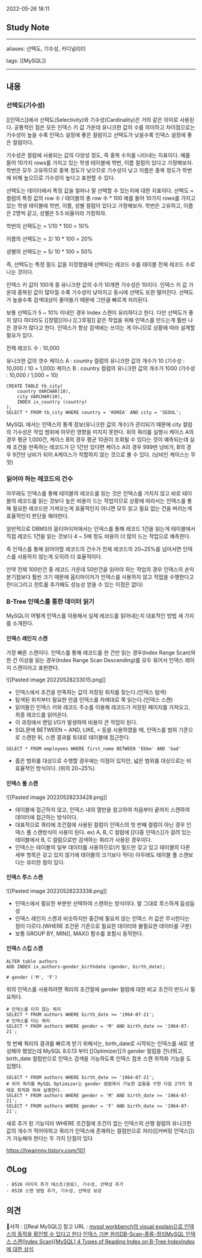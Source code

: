2022-05-26 18:11
## Study Note
---
aliases: 선택도, 기수성, 카디널리티

tags: [[MySQL]]

---

## 내용
### 선택도(기수성)
[[인덱스]]에서 선택도(Selectivity)와 기수성(Cardinality)은 거의 같은 의미로 사용된다.
공통적인 점은 모든 인덱스 키 값 가운데 유니크한 값의 수를 의미하고 차이점으로는 기수성이 높을 수록 인덱스 설정에 좋은 컬럼이고 선택도가 낮을수록 인덱스 설정에 좋은 컬럼이다.

기수성은 컬럼에 사용되는 값의 다양성 정도, 즉 중복 수치를 나타내는 지표이다.
예를 들어 10가지 rows를 가지고 있는 학생 테이블에 학번, 이름 컬럼이 있다고 가정해보자.
학번은 모두 고유하므로 중복 정도가 낮으므로 기수성이 낮고 이름은 중복 정도가 학번에 비해 높으므로 기수성이 높다고 표현할 수 있다.

선택도는 데이터에서 특정 값을 얼마나 잘 선택할 수 있는지에 대한 지표이다.
선택도 = 컬럼의 특정 값의 row 수 / 테이블의 총 row 수 * 100
예를 들어 10가지 rows를 가지고 있는 학생 테이블에 학번, 이름, 성별 컬럼이 있다고 가정해보자. 학번은 고유하고, 이름은 2명씩 같고, 성별은 5:5 비율이라 가정하자.

학번의 선택도는 = 1/10 * 100 = 10%

이름의 선택도는 = 2/ 10 * 100 = 20%

성별의 선택도는 = 5/ 10 * 100 = 50%

즉, 선택도는 특정 필드 값을 지정했을때 선택되는 레코드 수를 테이블 전체 레코드 수로 나눈 것이다.

인덱스 키 값이 100개 중 유니크한 값의 수가 10개면 기수성은 10이다.
인덱스 키 값 가운데 중복된 값이 많아질 수록 기수성이 낮아지고 동시에 선택도 또한 떨어진다.
선택도가 높을수록 검색대상이 줄어들기 때문에 그만큼 빠르게 처리된다.

보통 선택도가 5 ~ 10% 이내인 경우 Index 스캔이 유리하다고 한다.
다만 선택도가 좋지 않다 하더라도 [[정렬]]이나 [[그루핑]] 같은 작업을 위해 인덱스를 만드는게 훨씬 나은 경우가 많다고 한다. 인덱스가 항상 검색에는 쓰이는 게 아니므로 상황에 따라 설계할 필요가 있다.


전체 레코드 수 : 10,000

유니크한 값의 갯수
케이스 A : country 컬럼의 유니크한 값의 개수가 10 (기수성 : 10,000 / 10 = 1,000)
케이스 B : country 컬럼의 유니크한 값의 개수가 1000 (기수성 : 10,000 / 1,000 = 10)


```mysql
CREATE TABLE tb_city(
	country VARCHAR(10),
	city VARCHAR(10),
	INDEX ix_country (country)
);
SELECT * FROM tb_city WHERE country = 'KOREA' AND city = 'SEOUL'; 
```

MySQL 에서는 인덱스의 통계 정보(유니크한 값의 개수)가 관리되기 때문에 city 컬럼의 기수성은 작업 범위에 아무런 영향을 미치지 못한다.
위의 쿼리를 실행시 케이스 A의 경우 평균 1,000건, 케이스 B의 경우 평균 10권이 조회될 수 있다는 것이 예측되는데 실제 조건을 만족하는 레코드가 단 1건만 있다면 케이스 A의 경우 999번 낭비가, B의 경우 9건만 낭비가 되어 A케이스가 적합하지 않는 것으로 볼 수 있다. (낭비인 케이스는 무엇)

### 읽어야 하는 레코드의 건수
 아무래도 인덱스를 통해 테이블의 레코드를 읽는 것은 인덱스를 거치지 않고 바로 테이블의 레코드를 읽는 것보다 높은 비용이 드는 작업이므로 상황에 따라서는 인덱스를 통해 필요한 레코드만 가져오는게 효율적인지 아니면 모두 읽고 필요 없는 건을 버리는게 효율적인지 판단을 해야한다.

 일반적으로 DBMS의 옵티마이저에서는 인덱스를 통해 레코드 1건을 읽는게 테이블에서 직접 레코드 1건을 읽는 것보다 4 ~ 5배 정도 비용이 더 많이 드는 작업으로 예측한다. 
 
 즉 인덱스를 통해 읽어야할 레코드의 건수가 전체 레코드의 20~25%를 넘어서면 인덱스를 사용하지 않는게 오히려 더 효율적이다. 

 만약 전체 100만건 중 레코드 가운데 50만건을 읽어야 하는 작업의 경우 인덱스의 손익 분기점보다 훨씬 크기 때문에 옵티마이저가 인덱스를 사용하지 않고 작업을 수행한다고 한다(그리고 힌트를 추가해도 성능상 얻을 수 있는 이점은 없다)

### B-Tree 인덱스를 통한 데이터 읽기
MySQL이 어떻게 인덱스를 이용해서 실제 레코드를 읽어내는지 대표적인 방법 세 가지를 소개한다.

#### 인덱스 레인지 스캔
가장 빠른 스캔이다.
인덱스를 통해 레코드를 한 건만 읽는 경우(Index Range Scan)와 한 건 이상을 읽는 경우(Index Range Scan Descending)를 모두 묶어서 인덱스 레이지 스캔이라고 표현한다.

![[Pasted image 20220528233015.png]]
-  인덱스에서 조건을 만족하는 값이 저장된 위치를 찾는다.(인덱스 탐색) 
-  탐색된 위치부터 필요한 만큼 인덱스를 차례대로 쭉 읽는다.(인덱스 스캔)
- 읽어들인 인덱스 키와 레코드 주소를 이용해 레코드가 저장된 페이지를 가져오고, 최종 레코드를 읽어온다. 
- 이 과정에서 랜덤 I/O가 발생하여 비용이 큰 작업이 된다. 
- SQL문에 BETWEEN ~ AND, LIKE, < 등을 사용하였을 때, 인덱스를 범위 기준으로 스캔한 뒤, 스캔 결과를 토대로 테이블에 접근한다.
```mysql
SELECT * FROM employees WHERE first_name BETWEEN 'Ebbe' AND 'Gad'
```
- 좁은 범위를 대상으로 수행할 경우에는 이점이 있지만, 넓은 범위를 대상으로는 비효율적인 방식이다. (위의 20~25%)

#### 인덱스 풀 스캔
![[Pasted image 20220528233428.png]]

- 테이블에 접근하지 않고, 인덱스 내의 열만을 참고하여 처음부터 끝까지 스캔하여 데이터에 접근하는 방식이다.
- 대표적으로 쿼리에 조건절에 사용된 컬럼이 인덱스의 첫 번째 컬럼이 아닌 경우 인덱스 풀 스캔방식이 사용이 된다. ex) A, B, C 컬럼에 [[다중 인덱스]]가 걸려 있는 테이블에서 B, C 컬럼으로만 검색하는 쿼리가 사용된 경우이다.
- 인덱스는 테이블의 일부 데이터를 사용하므로(키 필드만 갖고 있고 테이블의 다른 세부 항목은 갖고 있지 않기에 테이블의 크기보다 작다) 아무래도 테이블 풀 스캔보다는 유리한 점이 있다.

#### 인덱스 루스 스캔
![[Pasted image 20220528233338.png]]
- 인덱스에서 필요한 부분만 선택하여 스캔하는 방식이다. 말 그대로 루스하게 듬성듬성
- 인덱스 레인지 스캔과 비슷하지만 중간에 필요치 않는 인덱스 키 값은 무시한다는 점이 다르다.(WHERE 조건문 기준으로 필요한 데이터와 불필요한 데이터를 구분)
- 보통 GROUP BY, MIN(), MAX() 함수를 포함시 동작한다.

#### 인덱스 스킵 스캔

```MySQL
ALTER table authors
ADD INDEX ix_authors-gender_birthdate (gender, birth_date);

# gender ('M', 'F')
```
위의 인덱스를 사용하려면 쿼리의 조건절에 gender 컬럼에 대한 비교 조건이 반드시 필요하다.

```MySQL(Lagacy)
# 인덱스를 타지 않는 쿼리
SELECT * FROM authors WHERE birth_date >= '1964-07-21';
# 인덱스를 타는 쿼리
SELECT * FROM authors WHERE gender = 'M' AND birth_date >= '1964-07-21';
```
첫 번째 쿼리의 결과를 빠르게 받기 위해서는, birth_date로 시작되는 인덱스를 새로 생성해야 했었는데 MySQL 8.0.13 부터 [[Optimizer]]가 gender 컬럼을 건너뛰고, birth_date 컬럼만으로 인덱스 검색을 가능하도록 인덱스 점프 스캔 최적화 기능을 도입했다.
```MySQL
SELECT * FROM authors WHERE birth_date >= '1964-07-21'; 
# 위의 쿼리를 MySQL Optimizer는 gender 컬럼에서 가능한 값들을 구한 다음 2가지 형태로 최적화 하여 실행한다.
SELECT * FROM authors WHERE gender = 'M' AND birth_date >= '1964-07-21';
SELECT * FROM authors WHERE gender = 'F' AND birth_date >= '1964-07-21';
```
새로 추가 된 기능이라 WHERE 조건절에 조건이 없는 인덱스의 선행 컬럼의 유니크한 값의 개수가 적어야하고 쿼리가 인덱스에 존재하는 컬럼만으로 처리([[커버링 인덱스]])가 가능해야 한다는 두 가지 단점이 있다



https://hwannny.tistory.com/101

## ⏱Log
	- 0526 이미지 추가 테스트(완료), 기수성, 선택성 추가
	- 0528 스캔 방법 추가, 기수성, 선택성 보강
## 의견



📙서적 : [[Real MySQL]]
참고 URL : [mysql workbench의 visual explain으로 인덱스의 동작을 확인할 수 있다고 한다](https://engineering.linecorp.com/ko/blog/mysql-workbench-visual-explain-index/) [인덱스 기본 원리](https://dataonair.or.kr/db-tech-reference/d-guide/sql/?mod=document&uid=366)[DB-Scan-종류-정리](https://velog.io/@jooh95/DB-Scan-%EC%A2%85%EB%A5%98-%EC%A0%95%EB%A6%AC)[MySQL 인덱스 스캔(Index Scan)](https://kimjh0727.tistory.com/entry/MySQL-%EC%9D%B8%EB%8D%B1%EC%8A%A4-%EC%8A%A4%EC%BA%94Index-Scan)[[MySQL] 4 Types of Reading Index on B-Tree Index](https://velog.io/@vanillafleet/MySQL-4-Types-of-Reading-Index-on-B-Tree-Index)[Index에 대한 상식](https://sddev.tistory.com/157)